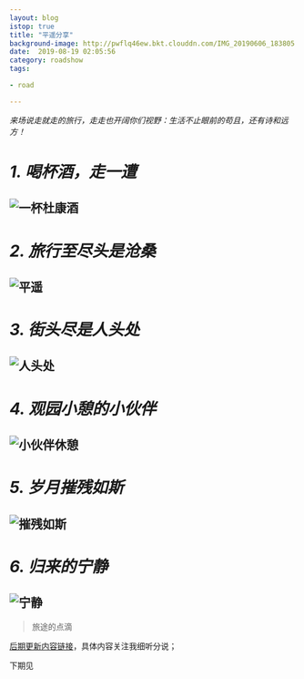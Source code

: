 ```yaml
---
layout: blog
istop: true
title: "平遥分享"
background-image: http://pwflq46ew.bkt.clouddn.com/IMG_20190606_183805.jpg
date:  2019-08-19 02:05:56
category: roadshow
tags:

- road

---
```


*来场说走就走的旅行，走走也开阔你们视野：生活不止眼前的苟且，还有诗和远方！*

# *1. 喝杯酒，走一遭*
   ![一杯杜康酒](http://pwflq46ew.bkt.clouddn.com/FvIbwUaO1c66Og3TCMgvwNz8IPbT)
-------

# *2. 旅行至尽头是沧桑*
   ![平遥](http://pwflq46ew.bkt.clouddn.com/FoIsMDBn3LLH7d6HycD07YVLrx3R)
-------

# *3. 街头尽是人头处*
   ![人头处](http://pwflq46ew.bkt.clouddn.com/FsKk7QAq-75ehSf8v_FaGpJbTxPp)
-------

# *4. 观园小憩的小伙伴*
![小伙伴休憩](http://pwflq46ew.bkt.clouddn.com/lhul8jy75e-VauxKcfT2a9ndQOgU)
-------

# *5. 岁月摧残如斯*
![摧残如斯](http://pwflq46ew.bkt.clouddn.com/FjirEEBpeOlJOCkmZh_SdzCDV5IF)
-------

# *6. 归来的宁静*
![宁静](http://pwflq46ew.bkt.clouddn.com/FsMazUP3ECMO82rBgBvXY4D7kA0E)
-------

> 旅途的点滴

[后期更新内容链接](http://heyixin.top)，具体内容关注我细听分说；

下期见
